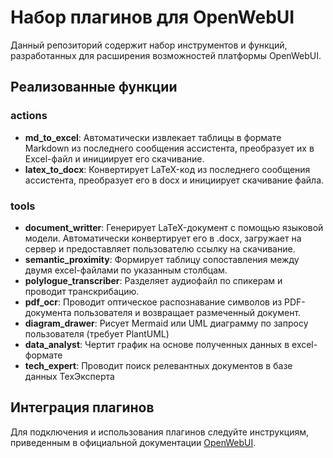 # Набор плагинов для OpenWebUI

Данный репозиторий содержит набор инструментов и функций, разработанных для расширения возможностей платформы OpenWebUI.

## Реализованные функции
### actions
- **md_to_excel**: Автоматически извлекает таблицы в формате Markdown из последнего сообщения ассистента, преобразует их в Excel-файл и инициирует его скачивание.
- **latex_to_docx**: Конвертирует LaTeX-код из последнего сообщения ассистента, преобразует его в docx и инициирует скачивание файла.

### tools
- **document_writter**: Генерирует LaTeX-документ с помощью языковой модели. Автоматически конвертирует его в .docx, загружает на сервер и предоставляет пользователю ссылку на скачивание.
- **semantic_proximity**: Формирует таблицу сопоставления между двумя excel-файлами по указанным столбцам.
- **polylogue_transcriber**: Разделяет аудиофайл по спикерам и проводит транскрибацию.
- **pdf_ocr**: Проводит оптическое распознавание символов из PDF-документа пользователя и возвращает размеченный документ.
- **diagram_drawer**: Рисует Mermaid или UML диаграмму по запросу пользователя (требует PlantUML)
- **data_analyst**: Чертит график на основе полученных данных в excel-формате
- **tech_expert**: Проводит поиск релевантных документов в базе данных ТехЭксперта

## Интеграция плагинов
Для подключения и использования плагинов следуйте инструкциям, приведенным в официальной документации [OpenWebUI](https://docs.openwebui.com/features/plugin/functions/).